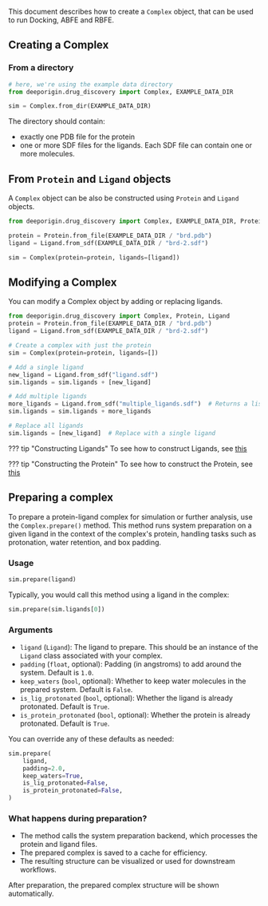 This document describes how to create a `Complex` object, that can be used to run Docking, ABFE and RBFE. 


## Creating a Complex

### From a directory 

```python
# here, we're using the example data directory
from deeporigin.drug_discovery import Complex, EXAMPLE_DATA_DIR

sim = Complex.from_dir(EXAMPLE_DATA_DIR)
```

The directory should contain:

- exactly one PDB file for the protein
- one or more SDF files for the ligands. Each SDF file can contain one or more molecules.

## From `Protein` and `Ligand` objects

A `Complex` object can be also be constructed using `Protein` and `Ligand` objects. 

```python
from deeporigin.drug_discovery import Complex, EXAMPLE_DATA_DIR, Protein, Ligand

protein = Protein.from_file(EXAMPLE_DATA_DIR / "brd.pdb")
ligand = Ligand.from_sdf(EXAMPLE_DATA_DIR / "brd-2.sdf")

sim = Complex(protein=protein, ligands=[ligand])
```

## Modifying a Complex

You can modify a Complex object by adding or replacing ligands. 

```python notest
from deeporigin.drug_discovery import Complex, Protein, Ligand
protein = Protein.from_file(EXAMPLE_DATA_DIR / "brd.pdb")
ligand = Ligand.from_sdf(EXAMPLE_DATA_DIR / "brd-2.sdf")

# Create a complex with just the protein
sim = Complex(protein=protein, ligands=[])

# Add a single ligand
new_ligand = Ligand.from_sdf("ligand.sdf")
sim.ligands = sim.ligands + [new_ligand]

# Add multiple ligands
more_ligands = Ligand.from_sdf("multiple_ligands.sdf")  # Returns a list if file contains multiple molecules
sim.ligands = sim.ligands + more_ligands

# Replace all ligands
sim.ligands = [new_ligand]  # Replace with a single ligand
```

??? tip "Constructing Ligands"
    To see how to construct Ligands, see [this](./ligands.md)

??? tip "Constructing the Protein"
    To see how to construct the Protein, see [this](./proteins.md)

## Preparing a complex

To prepare a protein-ligand complex for simulation or further analysis, use the `Complex.prepare()` method. This method runs system preparation on a given ligand in the context of the complex's protein, handling tasks such as protonation, water retention, and box padding.

### Usage

```python notest
sim.prepare(ligand)
```

Typically, you would call this method using a ligand in the complex:

```python notest
sim.prepare(sim.ligands[0])
```

### Arguments

- `ligand` (`Ligand`): The ligand to prepare. This should be an instance of the `Ligand` class associated with your complex.
- `padding` (`float`, optional): Padding (in angstroms) to add around the system. Default is `1.0`.
- `keep_waters` (`bool`, optional): Whether to keep water molecules in the prepared system. Default is `False`.
- `is_lig_protonated` (`bool`, optional): Whether the ligand is already protonated. Default is `True`.
- `is_protein_protonated` (`bool`, optional): Whether the protein is already protonated. Default is `True`.

You can override any of these defaults as needed:

```python notest
sim.prepare(
    ligand,
    padding=2.0,
    keep_waters=True,
    is_lig_protonated=False,
    is_protein_protonated=False,
)
```

### What happens during preparation?

- The method calls the system preparation backend, which processes the protein and ligand files.
- The prepared complex is saved to a cache for efficiency.
- The resulting structure can be visualized or used for downstream workflows.

After preparation, the prepared complex structure will be shown automatically.

